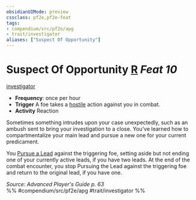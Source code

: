 ```yaml
---
obsidianUIMode: preview
cssclass: pf2e,pf2e-feat
tags:
- compendium/src/pf2e/apg
- trait/investigator
aliases: ["Suspect Of Opportunity"]
---
```

# Suspect Of Opportunity  [R](chapter-9-playing-the-game.md#Actions "Reaction") *Feat 10*  
[investigator](Reference/Rules/Traits/investigator-apg.md "Investigator Class Trait")  

- **Frequency**: once per hour
- **Trigger** A foe takes a [hostile](conditions.md#Hostile) action against you in combat.
- **Activity** Reaction

Sometimes something intrudes upon your case unexpectedly, such as an ambush sent to bring your investigation to a close. You've learned how to compartmentalize your main lead and pursue a new one for your current predicament.

You [Pursue a Lead](pursue-a-lead-apg.md) against the triggering foe, setting aside but not ending one of your currently active leads, if you have two leads. At the end of the combat encounter, you stop Pursuing the Lead against the triggering foe and return to the original lead, if you have one.

*Source: Advanced Player's Guide p. 63*  
%% #compendium/src/pf2e/apg #trait/investigator %%